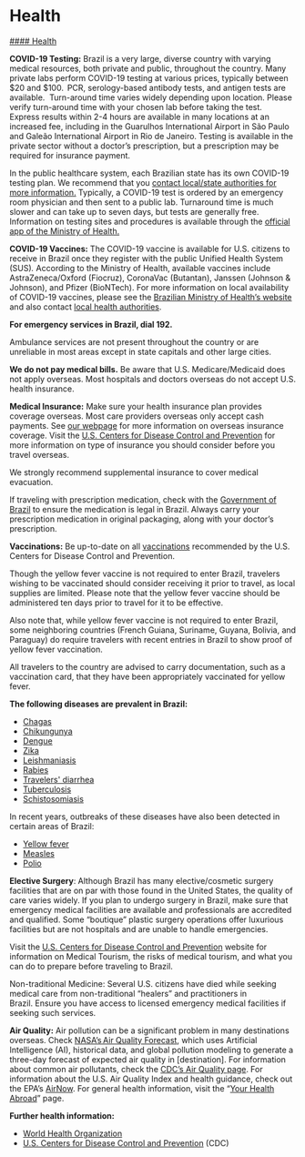 # Health

[#### Health](javascript:void(0); "Health")

**COVID-19 Testing:** Brazil is a very large, diverse country with varying medical resources, both private and public, throughout the country. Many private labs perform COVID-19 testing at various prices, typically between $20 and $100.  PCR, serology-based antibody tests, and antigen tests are available.  Turn-around time varies widely depending upon location. Please verify turn-around time with your chosen lab before taking the test.  Express results within 2-4 hours are available in many locations at an increased fee, including in the Guarulhos International Airport in São Paulo and Galeão International Airport in Rio de Janeiro. Testing is available in the private sector without a doctor’s prescription, but a prescription may be required for insurance payment.

In the public healthcare system, each Brazilian state has its own COVID-19 testing plan. We recommend that you [contact local/state authorities for more information.](https://br.usembassy.gov/u-s-citizen-services/local-resources-of-u-s-citizens/) Typically, a COVID-19 test is ordered by an emergency room physician and then sent to a public lab. Turnaround time is much slower and can take up to seven days, but tests are generally free.  Information on testing sites and procedures is available through the [official app of the Ministry of Health.](https://gcc02.safelinks.protection.outlook.com/?url=https%3A%2F%2Fwww.unasus.gov.br%2Fnoticia%2Fministerio-da-saude-disponibiliza-aplicativo-sobre-o-coronavirus&data=05%7C01%7CFentonLM%40state.gov%7Cc2aedf07341748978fed08db6604c6a8%7C66cf50745afe48d1a691a12b2121f44b%7C0%7C0%7C638215942937888235%7CUnknown%7CTWFpbGZsb3d8eyJWIjoiMC4wLjAwMDAiLCJQIjoiV2luMzIiLCJBTiI6Ik1haWwiLCJXVCI6Mn0%3D%7C3000%7C%7C%7C&sdata=qemjcbKtalqw8QThhpN1jojOVeRNEouLa082mBHjrRo%3D&reserved=0)

**COVID-19 Vaccines:** The COVID-19 vaccine is available for U.S. citizens to receive in Brazil once they register with the public Unified Health System (SUS)*.* According to the Ministry of Health, available vaccines include AstraZeneca/Oxford (Fiocruz), CoronaVac (Butantan), Janssen (Johnson & Johnson), and Pfizer (BioNTech). For more information on local availability of COVID-19 vaccines, please see the [Brazilian Ministry of Health’s website](https://www.gov.br/saude/pt-br) and also contact [local health authorities](https://br.usembassy.gov/u-s-citizen-services/security-and-travel-information/).

**For emergency services in Brazil, dial 192.**

Ambulance services are not present throughout the country or are unreliable in most areas except in state capitals and other large cities.

**We do not pay medical bills.** Be aware that U.S. Medicare/Medicaid does not apply overseas. Most hospitals and doctors overseas do not accept U.S. health insurance.

**Medical Insurance:** Make sure your health insurance plan provides coverage overseas. Most care providers overseas only accept cash payments. See [our webpage](https://travel.state.gov/content/travel/en/international-travel/before-you-go/your-health-abroad/Insurance_Coverage_Overseas.html) for more information on overseas insurance coverage. Visit the [U.S. Centers for Disease Control and Prevention](https://wwwnc.cdc.gov/travel/page/insurance) for more information on type of insurance you should consider before you travel overseas.

We strongly recommend supplemental insurance to cover medical evacuation.

If traveling with prescription medication, check with the [Government of Brazil](http://beirute.itamaraty.gov.br/en-us/f.a.q._-_traveling_to_brazil.xml) to ensure the medication is legal in Brazil. Always carry your prescription medication in original packaging, along with your doctor’s prescription.

**Vaccinations:** Be up-to-date on all [vaccinations](http://wwwnc.cdc.gov/travel/page/vaccinations.htm) recommended by the U.S. Centers for Disease Control and Prevention.

Though the yellow fever vaccine is not required to enter Brazil, travelers wishing to be vaccinated should consider receiving it prior to travel, as local supplies are limited. Please note that the yellow fever vaccine should be administered ten days prior to travel for it to be effective.

Also note that, while yellow fever vaccine is not required to enter Brazil, some neighboring countries (French Guiana, Suriname, Guyana, Bolivia, and Paraguay) do require travelers with recent entries in Brazil to show proof of yellow fever vaccination.

All travelers to the country are advised to carry documentation, such as a vaccination card, that they have been appropriately vaccinated for yellow fever.

**The following diseases are prevalent in Brazil:**

* [Chagas](https://www.cdc.gov/parasites/chagas/)
* [Chikungunya](https://www.cdc.gov/chikungunya/)
* [Dengue](http://www.cdc.gov/dengue/)
* [Zika](https://www.cdc.gov/zika/)
* [Leishmaniasis](https://www.cdc.gov/parasites/leishmaniasis/)
* [Rabies](https://www.cdc.gov/rabies/index.html)
* [Travelers' diarrhea](https://wwwnc.cdc.gov/travel/yellowbook/2018/the-pre-travel-consultation/travelers-diarrhea)
* [Tuberculosis](https://www.cdc.gov/tb/)
* [Schistosomiasis](https://www.cdc.gov/parasites/schistosomiasis/)

In recent years, outbreaks of these diseases have also been detected in certain areas of Brazil:

* [Yellow fever](https://www.cdc.gov/yellowfever/)
* [Measles](https://www.cdc.gov/measles/)
* [Polio](https://www.cdc.gov/polio/)

**Elective Surgery**: Although Brazil has many elective/cosmetic surgery facilities that are on par with those found in the United States, the quality of care varies widely. If you plan to undergo surgery in Brazil, make sure that emergency medical facilities are available and professionals are accredited and qualified. Some “boutique” plastic surgery operations offer luxurious facilities but are not hospitals and are unable to handle emergencies.

Visit the [U.S. Centers for Disease Control and Prevention](https://wwwnc.cdc.gov/travel/page/medical-tourism) website for information on Medical Tourism, the risks of medical tourism, and what you can do to prepare before traveling to Brazil.

Non-traditional Medicine: Several U.S. citizens have died while seeking medical care from non-traditional “healers” and practitioners in Brazil. Ensure you have access to licensed emergency medical facilities if seeking such services.

**Air Quality:** Air pollution can be a significant problem in many destinations overseas. Check [NASA’s Air Quality Forecast](https://aeronet.gsfc.nasa.gov/new_web/aqforecast), which uses Artificial Intelligence (AI), historical data, and global pollution modeling to generate a three-day forecast of expected air quality in [destination]. For information about common air pollutants, check the [CDC’s Air Quality page](https://www.cdc.gov/air-quality/pollutants/). For information about the U.S. Air Quality Index and health guidance, check out the EPA’s [AirNow](https://www.airnow.gov/aqi/aqi-basics/). For general health information, visit the “[Your Health Abroad](https://travel.state.gov/content/travel/en/international-travel/before-you-go/your-health-abroad.html)” page.

**Further health information:**

* [World Health Organization](https://www.who.int/)
* [U.S. Centers for Disease Control and Prevention](http://wwwnc.cdc.gov/travel/) (CDC)